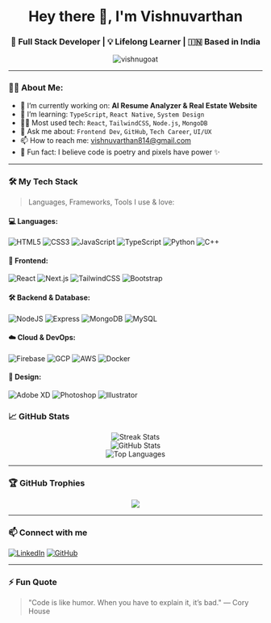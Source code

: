 <h1 align="center">Hey there 👋, I'm Vishnuvarthan</h1>
<h3 align="center">🚀 Full Stack Developer | 💡 Lifelong Learner | 🇮🇳 Based in India</h3>

<p align="center">
  <img src="https://komarev.com/ghpvc/?username=vishnugoat&label=Profile%20views&color=0e75b6&style=flat" alt="vishnugoat" /> 
</p>

---

### 🧑‍💻 About Me:
- 🔭 I’m currently working on: **AI Resume Analyzer & Real Estate Website**
- 🌱 I’m learning: `TypeScript`, `React Native`, `System Design`
- 👨‍💻 Most used tech: `React`, `TailwindCSS`, `Node.js`, `MongoDB`
- 💬 Ask me about: `Frontend Dev`, `GitHub`, `Tech Career`, `UI/UX`
- 📫 How to reach me: [vishnuvarthan814@gmail.com](mailto:vishnuvarthan814@gmail.com)
- 🧠 Fun fact: I believe code is poetry and pixels have power ✨

---

### 🛠️ My Tech Stack

> Languages, Frameworks, Tools I use & love:

#### 💻 Languages:
![HTML5](https://img.shields.io/badge/html5-%23E34F26.svg?&style=flat&logo=html5&logoColor=white)
![CSS3](https://img.shields.io/badge/css3-%231572B6.svg?&style=flat&logo=css3&logoColor=white)
![JavaScript](https://img.shields.io/badge/javascript-%23F7DF1E.svg?&style=flat&logo=javascript&logoColor=black)
![TypeScript](https://img.shields.io/badge/typescript-%23007ACC.svg?&style=flat&logo=typescript&logoColor=white)
![Python](https://img.shields.io/badge/python-%2314354C.svg?&style=flat&logo=python&logoColor=white)
![C++](https://img.shields.io/badge/c++-%2300599C.svg?&style=flat&logo=c%2B%2B&logoColor=white)

#### 🧰 Frontend:
![React](https://img.shields.io/badge/react-%2320232a.svg?&style=flat&logo=react&logoColor=%2361DAFB)
![Next.js](https://img.shields.io/badge/next.js-%23000000.svg?&style=flat&logo=nextdotjs&logoColor=white)
![TailwindCSS](https://img.shields.io/badge/tailwindcss-%2338B2AC.svg?&style=flat&logo=tailwind-css&logoColor=white)
![Bootstrap](https://img.shields.io/badge/bootstrap-%23563D7C.svg?&style=flat&logo=bootstrap&logoColor=white)

#### 🛠️ Backend & Database:
![NodeJS](https://img.shields.io/badge/node.js-%23339933.svg?&style=flat&logo=node.js&logoColor=white)
![Express](https://img.shields.io/badge/express.js-%23404d59.svg?&style=flat)
![MongoDB](https://img.shields.io/badge/mongodb-%234ea94b.svg?&style=flat&logo=mongodb&logoColor=white)
![MySQL](https://img.shields.io/badge/mysql-%2300f.svg?&style=flat&logo=mysql&logoColor=white)

#### ☁️ Cloud & DevOps:
![Firebase](https://img.shields.io/badge/firebase-%23039BE5.svg?&style=flat&logo=firebase)
![GCP](https://img.shields.io/badge/google%20cloud-%234285F4.svg?&style=flat&logo=google-cloud&logoColor=white)
![AWS](https://img.shields.io/badge/AWS-%23FF9900.svg?&style=flat&logo=amazon-aws&logoColor=white)
![Docker](https://img.shields.io/badge/docker-%232496ED.svg?&style=flat&logo=docker&logoColor=white)

#### 🎨 Design:
![Adobe XD](https://img.shields.io/badge/adobe%20xd-%23FF61F6.svg?&style=flat&logo=adobe-xd&logoColor=white)
![Photoshop](https://img.shields.io/badge/photoshop-%2331A8FF.svg?&style=flat&logo=adobe-photoshop&logoColor=white)
![Illustrator](https://img.shields.io/badge/illustrator-%23FF9A00.svg?&style=flat&logo=adobe-illustrator&logoColor=white)


### 📈 GitHub Stats

<p align="center">
  <img src="https://github-readme-streak-stats.herokuapp.com/?user=vishnugoat&theme=react&hide_border=true" alt="Streak Stats" />
  <br/>
  <img src="https://github-readme-stats.vercel.app/api?username=vishnugoat&show_icons=true&theme=react&hide_border=true" alt="GitHub Stats" />
  <br/>
  <img src="https://github-readme-stats.vercel.app/api/top-langs/?username=vishnugoat&layout=compact&theme=react&hide_border=true" alt="Top Languages" />
</p>

---

### 🏆 GitHub Trophies

<p align="center">
  <img src="https://github-profile-trophy.vercel.app/?username=vishnugoat&theme=darkhub&margin-w=10&no-frame=true" />
</p>

---

### 📫 Connect with me

[![LinkedIn](https://img.shields.io/badge/LinkedIn-%230077B5.svg?&style=for-the-badge&logo=linkedin&logoColor=white)](https://www.linkedin.com/in/vishnuvarthanentrepreneur/)
[![GitHub](https://img.shields.io/badge/GitHub-%2312100E.svg?&style=for-the-badge&logo=github&logoColor=white)](https://github.com/vishnugoat)

---

### ⚡ Fun Quote

> "Code is like humor. When you have to explain it, it’s bad." — Cory House
